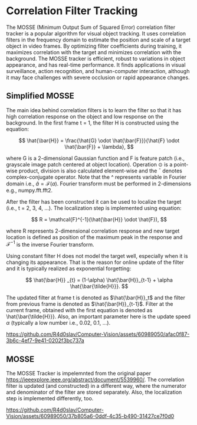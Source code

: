 # Correlation Filter Tracking

The MOSSE (Minimum Output Sum of Squared Error) correlation filter tracker is a popular algorithm for visual object tracking. It uses correlation filters in the frequency domain to estimate the position and scale of a target object in video frames. By optimizing filter coefficients during training, it maximizes correlation with the target and minimizes correlation with the background. The MOSSE tracker is efficient, robust to variations in object appearance, and has real-time performance. It finds applications in visual surveillance, action recognition, and human-computer interaction, although it may face challenges with severe occlusion or rapid appearance changes.

## Simplified MOSSE
The main idea behind correlation filters is to learn the filter so that it has high correlation response on the object and low response on the background. In the first frame t = 1, the filter H is constructed using the equation:

$$ \hat{\bar{H}} = \frac{\hat{G} \odot \hat{\bar{F}}}{\hat{F} \odot \hat{\bar{F}} + \lambda}, $$

where G is a 2-dimensional Gaussian function and F is feature patch (i.e., grayscale image patch centered at object location). Operation $\odot$ is a point-wise product, division is also calculated element-wise and the ¯ denotes complex-conjugate operator. Note that the ^ represents variable in Fourier domain i.e., $\hat{a} = \mathcal{F}(a)$. Fourier transform must be performed in 2-dimensions e.g., numpy.fft.fft2.

After the filter has been constructed it can be used to localize the target (i.e., t = 2, 3, 4, ...). The localization step is implemented using equation:

$$ R = \mathcal{F}^{-1}(\hat{\bar{H}} \odot \hat{F}), $$


where R represents 2-dimensional correlation response and new target location is defined as position of the maximum peak in the response and $\mathcal{F}^{-1}$ is the inverse Fourier transform.

Using constant filter H does not model the target well, especially when it is changing its appearance. That is the reason for online update of the filter and it is typically realized as exponential forgetting:

$$ \hat{\bar{H}} _{t} = (1-\alpha) \hat{\bar{H}}_{t-1} + \alpha \hat{\bar{\tilde{H}}}. $$

The updated filter at frame t is denoted as $\hat{\bar{H}}_t$ and the filter from previous frame is denoted as $\hat{\bar{H}}_{t-1}$. Filter at the current frame, obtained with the first equation is denoted
as \hat{\bar{\tilde{H}}}. Also, an important parameter here is the update speed $\alpha$ (typically a low number i.e., 0.02, 0.1, ...).

https://github.com/R4d0slav/Computer-Vision/assets/60989050/afac0f87-3b6c-4ef7-9e41-0202f3bc737a

## MOSSE
The MOSSE Tracker is impelemnted from the original paper https://ieeexplore.ieee.org/abstract/document/5539960/. The correlation filter is updated (and constructed) in a different way, where the numerator and denominator of the filter are stored separately. Also, the localization step is implemented differently, too.

https://github.com/R4d0slav/Computer-Vision/assets/60989050/37b805a6-0ddf-4c35-b490-31427ce7f0d0

